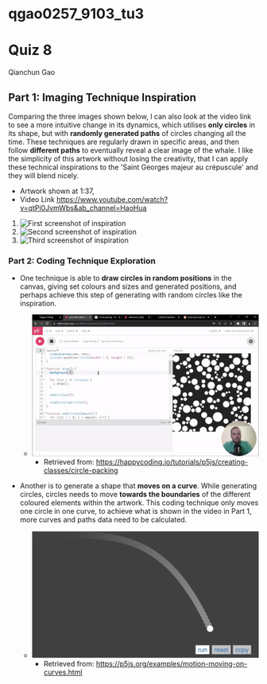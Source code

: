 # qgao0257_9103_tu3

# Quiz 8
<p> Qianchun Gao </p>

## Part 1: Imaging Technique Inspiration

Comparing the three images shown below, I can also look at the video link to see a more intuitive change in its dynamics, which utilises **only circles** in its shape, but with **randomly generated paths** of circles changing all the time. These techniques are regularly drawn in specific areas, and then follow **different paths** to eventually reveal a clear image of the whale. I like the simplicity of this artwork without losing the creativity, that I can apply these technical inspirations to the 'Saint Georges majeur au crépuscule' and they will blend nicely.

- Artwork shown at 1:37,
- Video Link https://www.youtube.com/watch?v=qtPi0JvmWbs&ab_channel=HaoHua
1. ![First screenshot of inspiration](readmeImages/Screenshot1.png)
2. ![Second screenshot of inspiration](readmeImages/Screenshot2.png)
3. ![Third screenshot of inspiration](readmeImages/Screenshot3.png)

### Part 2: Coding Technique Exploration
- One technique is able to **draw circles in random positions** in the canvas, giving set colours and sizes and generated positions, and perhaps achieve this step of generating with random circles like the inspiration.
  - ![First screenshot of CodingTech](readmeImages/Screenshot4.png)
    - Retrieved from: https://happycoding.io/tutorials/p5js/creating-classes/circle-packing 

- Another is to generate a shape that **moves on a curve**. While generating circles, circles needs to move **towards the boundaries** of the different coloured elements within the artwork. This coding technique only moves one circle in one curve, to achieve what is shown in the video in Part 1, more curves and paths data need to be calculated.
  - ![Second screenshot of CodingTech](readmeImages/Screenshot5.png)
    - Retrieved from: https://p5js.org/examples/motion-moving-on-curves.html  
